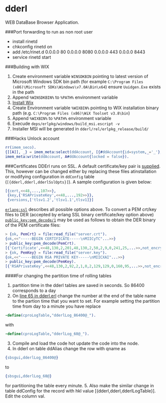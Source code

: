 dderl
=====

WEB DataBase Browser Application.

###Port forwarding to run as non root user
* install rinetd
* chkconfig rinetd on
* add /etc/rinet.d
	0.0.0.0 80 0.0.0.0 8080
	0.0.0.0 443 0.0.0.0 8443
* service rinetd start

###Building with WIX
1. Create environment variable `WINSDKBIN` pointing to latest version of Microsoft Windows SDK bin path (for example `C:\Program Files (x86)\Microsoft SDKs\Windows\v7.0A\Bin\x64`) ensure `Uuidgen.Exe` exists in the path
2. Append `%WINSDKBIN%` to `%PATH%` environment variable
3. [Install Wix](http://wix.codeplex.com/downloads/get/762937)
4. Create Environment variable `%WIXBIN%` pointing to  WIX installation binary path (e.g. `C:\Program Files (x86)\WiX Toolset v3.8\bin`)
5. Append `%WIXBIN%` to `%PATH%` environment variable
6. Execude `deps/erlpkg/windows/build_msi.escript -v`
7. Installer MSI will be generated in `dderl/rel/erlpkg_release/build/`

###Hacks
Unlock account
```erlang
rr(imem_seco).
{[[A]], _} = imem_meta:select(ddAccount, [{#ddAccount{id=system,_='_'}, [], [['$_']]}]).
imem_meta:write(ddAccount, A#ddAccount{locked = false}).
```

###Certificates
DDErl runs on SSL. A default certificate/key pair is [supplied](https://github.com/k2informatics/dderl/tree/master/priv/certs). This, however can be changed either by replacing these files atinstallation or modifying configuration in `ddConfig` table (`[{dderl,dderl,dderlSslOpts}]`). A sample configuration is given below:
```erlang
[{cert,<<48,...,107>>},
 {key,{'RSAPrivateKey',<<48,...,192>>}},
 {versions,['tlsv1.2','tlsv1.1',tlsv1]}]
```
[`erlang:ssl`](http://erlang.org/doc/man/ssl.html) describes all possible options above.
To convert a PEM crt/key files to DER (accepted by erlang SSL binary certificate/key option above) [`public_key:pem_decode/1`](http://www.erlang.org/doc/man/public_key.html#pem_decode-1) may be used as follows to obtain the DER binary of the PEM certificate files:
```erlang
> {ok, PemCrt} = file:read_file("server.crt").
{ok,<<"-----BEGIN CERTIFICATE-----\nMIICyTC"...>>}
> public_key:pem_decode(PemCrt).
[{'Certificate',<<48,130,2,201,48,130,2,50,2,9,0,241,25,...>>,not_encrypted}]
> {ok, PemKey} = file:read_file("server.key").
{ok,<<"-----BEGIN RSA PRIVATE KEY-----\nMIICXAI"...>>}
> public_key:pem_decode(PemKey).              
[{'RSAPrivateKey',<<48,130,2,92,2,1,0,2,129,129,0,160,95,...>>,not_encrypted}]
```

####For changing the partition time of rolling tables

1. partition time in the dderl tables are saved in seconds. So 86400 corresponds to a day
2. On [line 65 in dderl.erl](https://github.com/K2InformaticsGmbH/dderl/blob/master/src/dderl.erl#L65) change the number at the end of the table name to the partion time that you want to set. For example setting the partition time from day to a minute you have replace 
  ```erlang
  -define(cproLogTable,"dderlLog_86400@_").
  ```
  with
  
  ```erlang 
  -define(cproLogTable,"dderlLog_60@_").
  ```
3. Compile and load the code hot update the code into the node.
4. In dderl on table ddAlias change the row with qname as 

  ```erlang
  {sbsgui,dderlLog_86400@}
  ```
  to 
  ```erlang
  {sbsgui,dderlLog_60@}
  ```
for partitioning the table every minute.
5. Also make the similar change in table ddConfig for the record with hkl value [{dderl,dderl,dderlLogTable}]. Edit the column val.

